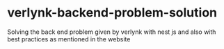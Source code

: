 # verlynk-backend-problem-solution
Solving the back end problem given by verlynk with nest js and also with best practices as mentioned in the website 
